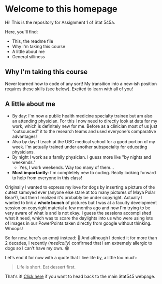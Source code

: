 # Welcome to this homepage

Hi!  This is the repository for Assignment 1 of Stat 545a.

Here, you'll find:
* This, the readme file
* Why I'm taking this course
* A little about me
* General silliness

## Why I'm taking this course
Never learned how to code of any sort!  My transition into a new-ish position requires these skills (see below).  Excited to learn with all of you!

## A little about me
* By day: I'm now a public health medicine specialty trainee but am also an attending physician.  For this I now need to directly look at data for my work, which is definitely new for me.  Before as a clinician most of us just "outsourced" it to the research teams and used everyone's comparative advantages!
* Also by day: I teach at the UBC medical school for a good portion of my week.  I'm actually trained under another subspecialty for educating physicians.
* By night I work as a family physician.  I guess more like "by nights and weekends."
     * Yes, I work weekends.  Way too many of them...
* **Most importantly**: I'm completely new to coding.  Really looking forward to help from everyone in this class!


Originally I wanted to express my love for dogs by inserting a picture of the cutest samoyed ever (anyone else stare at too many pictures of Maya Polar Bear?), but then I realized it's probably be under copyright.  Actually I wanted to link a **whole bunch** of pictures but I was at a faculty development session on copyright material a few months ago and now I'm trying to be very aware of what is and is not okay.  I guess the sessions accomplished what it need, which was to scare the daylights into us who were using lots of images in our PowerPoints taken directly from google without thinking.  Whoops!


So for now, here's an emoji instead: :dog:
And although I denied it for more than 2 decades, I recently (*medically*) confirmed that I am extremely allergic to dogs so I can't have my own.  :sob:


Let's end it for now with a quote that I live life by, a little too much:
  > Life is short.  Eat dessert first.


That's it!  [Click here](http://stat545.com/) if you want to head back to the main Stat545 webpage.
